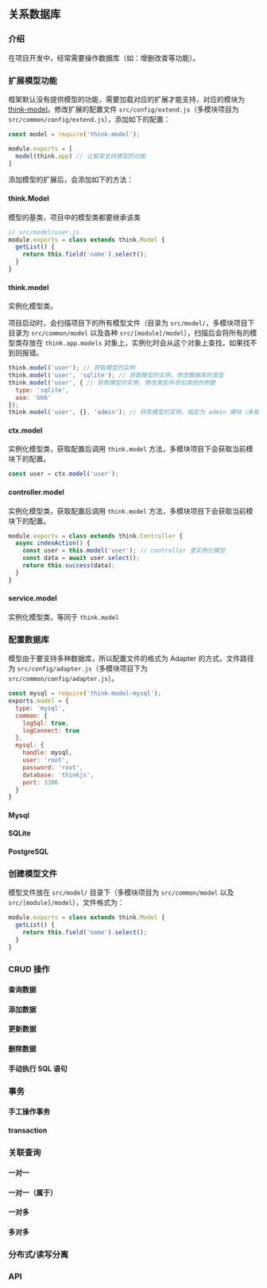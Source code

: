 ## 关系数据库

### 介绍

在项目开发中，经常需要操作数据库（如：增删改查等功能）。

### 扩展模型功能

框架默认没有提供模型的功能，需要加载对应的扩展才能支持，对应的模块为 [think-model](https://github.com/thinkjs/think-model)。修改扩展的配置文件 `src/config/extend.js`（多模块项目为 `src/common/config/extend.js`），添加如下的配置：

```js
const model = require('think-model');

module.exports = [
  model(think.app) // 让框架支持模型的功能
]
```

添加模型的扩展后，会添加如下的方法：

#### think.Model

模型的基类，项目中的模型类都要继承该类

```js
// src/model/user.js
module.exports = class extends think.Model {
  getList() {
    return this.field('name').select();
  }
}
```
#### think.model

实例化模型类。

项目启动时，会扫描项目下的所有模型文件（目录为 `src/model/`，多模块项目下目录为 `src/common/model` 以及各种 `src/[module]/model`），扫描后会将所有的模型类存放在 `think.app.models` 对象上，实例化时会从这个对象上查找，如果找不到则报错。

```js
think.model('user'); // 获取模型的实例
think.model('user', 'sqlite'); // 获取模型的实例，修改数据库的类型
think.model('user', { // 获取模型的实例，修改类型并添加其他的参数
  type: 'sqlite',
  aaa: 'bbb'
}); 
think.model('user', {}, 'admin'); // 获取模型的实例，指定为 admin 模块（多模块项目下有效）
```
#### ctx.model

实例化模型类，获取配置后调用 `think.model` 方法，多模块项目下会获取当前模块下的配置。

```js
const user = ctx.model('user');
```

#### controller.model

实例化模型类，获取配置后调用 `think.model` 方法，多模块项目下会获取当前模块下的配置。

```js
module.exports = class extends think.Controller {
  async indexAction() {
    const user = this.model('user'); // controller 里实例化模型
    const data = await user.select();
    return this.success(data);
  }
}
```

#### service.model

实例化模型类，等同于 `think.model`

### 配置数据库

模型由于要支持多种数据库，所以配置文件的格式为 Adapter 的方式，文件路径为 `src/config/adapter.js`（多模块项目下为 `src/common/config/adapter.js`）。

```js
const mysql = require('think-model-mysql');
exports.model = {
  type: 'mysql',
  common: {
    logSql: true,
    logConnect: true
  },
  mysql: {
    handle: mysql,
    user: 'root',
    password: 'root',
    database: 'thinkjs',
    port: 3306
  }
}
```

#### Mysql

#### SQLite

#### PostgreSQL

### 创建模型文件

模型文件放在 `src/model/` 目录下（多模块项目为 `src/common/model` 以及 `src/[module]/model`），文件格式为：

```js
module.exports = class extends think.Model {
  getList() {
    return this.field('name').select();
  }
}
```

### CRUD 操作

#### 查询数据
#### 添加数据
#### 更新数据
#### 删除数据
#### 手动执行 SQL 语句

### 事务
#### 手工操作事务
#### transaction

### 关联查询

#### 一对一
#### 一对一（属于）
#### 一对多
#### 多对多

### 分布式/读写分离

### API